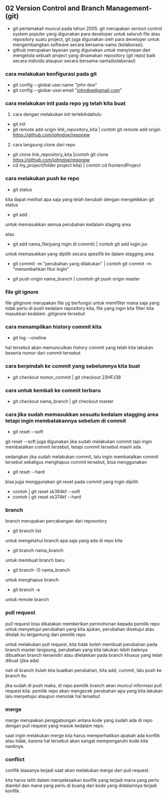 ## 02 Version Control and Branch Management-(git)

- git pertamakali muncul pada tahun 2005. git merupakan version control system populer yang digunakan para developer untuk seluruh file atau repository suatu project, git juga digunakan oleh para developer untuk mengembangkan software secara bersama-sama (kolaborasi).
-  github merupakan layanan yang digunakan untuk menyimpan dan mengelola sebuah project yang dinamakan repository (git repo) baik secara individu ataupun secara bersama-sama(kolaborasi)

### cara melakukan konfigurasi pada git
- git config --global user.name "john doe"
- git config --globar user.email "johndoe@gmail.com"

### cara melakukan init pada repo yg telah kita buat
1. cara dengan melakukan init terlebihdahulu
- git init
- git remote add origin link_repository_kita | contoh git remote add origin https://github.com/johndoe/reponew
2. cara langsung clone dari repo
- git clone link_repository_kita |contoh git clone https://github.com/johndoe/reponew
- cd my_project(folder project kita) | contoh cd frontendProject

### cara melakukan push ke repo
- git status 

kita dapat melihat apa saja yang telah berubah dengan mengetikkan git status

- git add .

untuk memasukkan semua perubahan kedalam staging area

atau 

- git add nama_file(yang ingin di commit) | contoh git add login.jsx

untuk memasukkan yang dipilih secara spesifik ke dalam stagging area

- git commit -m "perubahan yang dilakukan" | contoh git commit -m "menambahkan fitur login"

- git push origin nama_branch | conntoh git push origin master

### file git ignore
file gitignore merupakan file yg berfungsi untuk memfilter mana saja yang tidak perlu di push kedalam repository kita, file yang ingin kita filter kita masukkan kedalam .gitignore tersebut


### cara menampilkan history commit kita
- git log --oneline

hal tersebut akan memunculkan history commit yang telah kita lakukan beserta nomor dari commit tersebut

### cara berpindah ke commit yang sebelumnya kita buat
- git checkout nomor_commit | git checkout 23HFJ38

### cara untuk kembali ke commit terbaru 
- git checkout nama_branch | git checkout master

### cara jika sudah memasukkan sesuatu kedalam stagging area tetapi ingin membatakannya sebelum di commit
- git reset --soft

git reset --soft juga digunakan jika sudah melakukan commit tapi ingin membatalkan commit tersebut, tetapi commit tersebut masih ada

sedangkan jika sudah melakukan commit, lalu ingin membatalkan commit tersebut sekaligus menghapus commit tersebut, bisa menggunakan
- git reset --hard

bisa juga menggunakan git reset pada commit yang ingin dipilih

- contoh | git reset sk394kf --soft
- contoh | git reset sk374kf --hard

### branch
branch merupakan percabangan dari reposotory
- git branch list 

untuk mengetahui branch apa saja yang ada di repo kita

- git branch nama_branch

untuk membuat branch baru

- git branch -D nama_branch 

untuk menghapus branch 

- git branch -a 

untuk remote branch

### pull request
pull request bisa dikatakan memberikan permohonan kepada pemilik repo untuk menyetujui perubahan yang kita ajukan, perubahan disetujui atau ditolak itu tergantung dari pemilik repo

untuk melakukan pull request, kita tidak boleh membuat perubahan pada branch master langsung, perubahan yang kita lakukan lebih baiknya dibuatkan branch tersendiri atau diletakkan pada branch khusus yang telah dibuat (jika ada)

nah di branch itulah kita buatkan perubahan, kita add, commit, lalu push ke branch itu

jika sudah di push maka, di repo pemilik branch akan muncul informasi pull request kita. pemilik repo akan mengecek perubahan apa yang kita lakukan lalu menyetujui ataupun menolak hal tersebut

### merge
merge merupakan penggabungan antara kode yang sudah ada di repo dengan pull request yang masuk kedalam repo.

saat ingin melakukan merge kita harus memperhatikan apakah ada konflik atau tidak, karena hal tersebut akan sangat mempengaruhi kode kita nantinya.

### conflict
conflik biasanya terjadi saat akan melakukan merge dari pull request.

kita harus teliti dalam menyelesaikan konflik yang terjadi mana yang perlu diambil dan mana yang perlu di buang dari kode yang didalamnya terjadi konflik.



